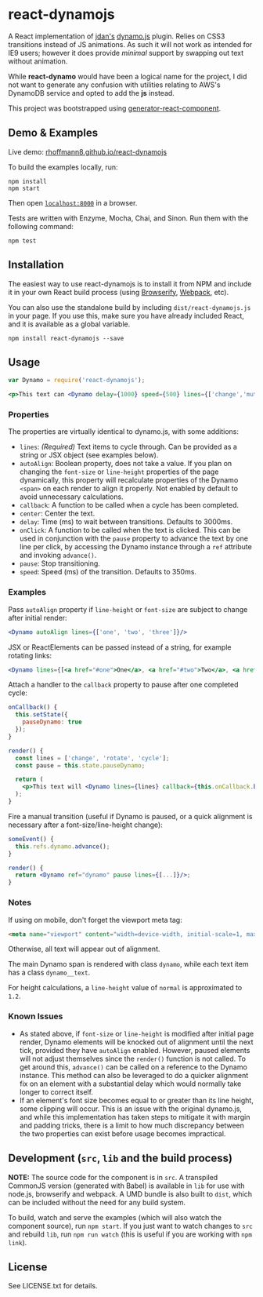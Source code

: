 # react-dynamojs

A React implementation of [jdan's](https://github.com/jdan/) [dynamo.js](http://jdan.github.io/dynamo.js/) plugin. Relies on CSS3 transitions instead of JS animations. As such it will not work as intended for IE9 users; however it does provide *minimal* support by swapping out text without animation.

While **react-dynamo** would have been a logical name for the project, I did not want to generate any confusion with utilities relating to AWS's DynamoDB service and opted to add the **js** instead.

This project was bootstrapped using [generator-react-component](https://github.com/JedWatson/generator-react-component).

## Demo & Examples

Live demo: [rhoffmann8.github.io/react-dynamojs](http://rhoffmann8.github.io/react-dynamojs/)

To build the examples locally, run:

```
npm install
npm start
```

Then open [`localhost:8000`](http://localhost:8000) in a browser.


Tests are written with Enzyme, Mocha, Chai, and Sinon. Run them with the following command:
```
npm test
```


## Installation

The easiest way to use react-dynamojs is to install it from NPM and include it in your own React build process (using [Browserify](http://browserify.org), [Webpack](http://webpack.github.io/), etc).

You can also use the standalone build by including `dist/react-dynamojs.js` in your page. If you use this, make sure you have already included React, and it is available as a global variable.

```
npm install react-dynamojs --save
```


## Usage

```jsx
var Dynamo = require('react-dynamojs');

<p>This text can <Dynamo delay={1000} speed={500} lines={['change','mutate','vary']}/><p>
```

### Properties

The properties are virtually identical to dynamo.js, with some additions:

* `lines`:  *(Required)* Text items to cycle through. Can be provided as a string or JSX object (see examples below).
* `autoAlign`: Boolean property, does not take a value. If you plan on changing the `font-size` or `line-height` properties of the page dynamically, this property will recalculate properties of the Dynamo `<span>` on each render to align it properly. Not enabled by default to avoid unnecessary calculations.
* `callback`: A function to be called when a cycle has been completed.
* `center`: Center the text.
* `delay`: Time (ms) to wait between transitions. Defaults to 3000ms.
* `onClick`: A function to be called when the text is clicked. This can be used in conjunction with the `pause` property to advance the text by one line per click, by accessing the Dynamo instance through a `ref` attribute and invoking `advance()`.
* `pause`: Stop transitioning.
* `speed`: Speed (ms) of the transition. Defaults to 350ms.

### Examples

Pass `autoAlign` property if `line-height` or `font-size` are subject to change after initial render:

```jsx
<Dynamo autoAlign lines={['one', 'two', 'three']}/>
```

JSX or ReactElements can be passed instead of a string, for example rotating links:

```jsx
<Dynamo lines={[<a href="#one">One</a>, <a href="#two">Two</a>, <a href="#three">Three</a>]}/>
```

Attach a handler to the `callback` property to pause after one completed cycle:

```jsx
onCallback() {
  this.setState({
    pauseDynamo: true
  });
}

render() {
  const lines = ['change', 'rotate', 'cycle'];
  const pause = this.state.pauseDynamo;

  return (
    <p>This text will <Dynamo lines={lines} callback={this.onCallback.bind(this)} pause={pause}/> only once.</p>
  );
}
```

Fire a manual transition (useful if Dynamo is paused, or a quick alignment is necessary after a font-size/line-height change):

```jsx
someEvent() {
  this.refs.dynamo.advance();
}

render() {
  return <Dynamo ref="dynamo" pause lines={[...]}/>;
}
```

### Notes

If using on mobile, don't forget the viewport meta tag:

```html
<meta name="viewport" content="width=device-width, initial-scale=1, maximum-scale=1" />
```

Otherwise, all text will appear out of alignment.

The main Dynamo span is rendered with class `dynamo`, while each text item has a class `dynamo__text`.

For height calculations, a `line-height` value of `normal` is approximated to `1.2`.

### Known Issues

* As stated above, if `font-size` or `line-height` is modified after initial page render, Dynamo elements will be knocked out of alignment until the next tick, provided they have `autoAlign` enabled. However, paused elements will not adjust themselves since the `render()` function is not called. To get around this, `advance()` can be called on a reference to the Dynamo instance. This method can also be leveraged to do a quicker alignment fix on an element with a substantial delay which would normally take longer to correct itself.
* If an element's font size becomes equal to or greater than its line height, some clipping will occur. This is an issue with the original dynamo.js, and while this implementation has taken steps to mitigate it with margin and padding tricks, there is a limit to how much discrepancy between the two properties can exist before usage becomes impractical.

## Development (`src`, `lib` and the build process)

**NOTE:** The source code for the component is in `src`. A transpiled CommonJS version (generated with Babel) is available in `lib` for use with node.js, browserify and webpack. A UMD bundle is also built to `dist`, which can be included without the need for any build system.

To build, watch and serve the examples (which will also watch the component source), run `npm start`. If you just want to watch changes to `src` and rebuild `lib`, run `npm run watch` (this is useful if you are working with `npm link`).

## License

See LICENSE.txt for details.

